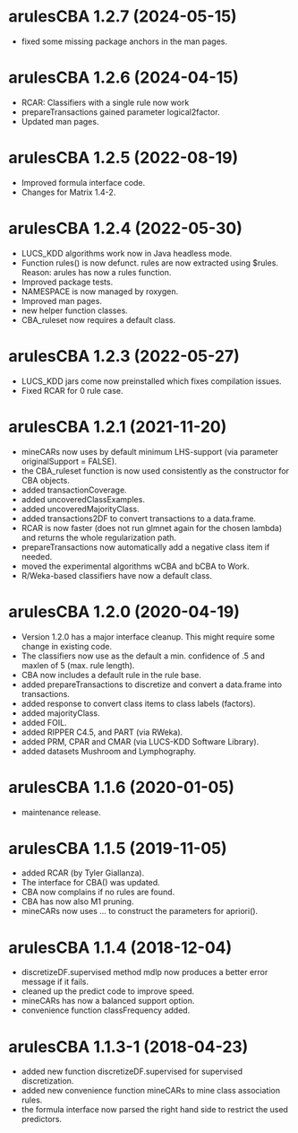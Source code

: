 # arulesCBA 1.2.7 (2024-05-15)

* fixed some missing package anchors in the man pages.

# arulesCBA 1.2.6 (2024-04-15)

* RCAR: Classifiers with a single rule now work
* prepareTransactions gained parameter logical2factor.
* Updated man pages.

# arulesCBA 1.2.5 (2022-08-19)

* Improved formula interface code.
* Changes for Matrix 1.4-2.

# arulesCBA 1.2.4 (2022-05-30)

* LUCS_KDD algorithms work now in Java headless mode.
* Function rules() is now defunct. rules are now extracted using $rules. Reason: arules has now a rules function.
* Improved package tests.
* NAMESPACE is now managed by roxygen.
* Improved man pages.
* new helper function classes.
* CBA_ruleset now requires a default class.

# arulesCBA 1.2.3 (2022-05-27)
* LUCS_KDD jars come now preinstalled which fixes compilation issues.
* Fixed RCAR for 0 rule case.

# arulesCBA 1.2.1 (2021-11-20)
* mineCARs now uses by default minimum LHS-support (via parameter originalSupport = FALSE).
* the CBA_ruleset function is now used consistently as the constructor for CBA objects.
* added transactionCoverage.
* added uncoveredClassExamples.
* added uncoveredMajorityClass.
* added transactions2DF to convert transactions to a data.frame.
* RCAR is now faster (does not run glmnet again for the chosen lambda) and returns the whole regularization path.
* prepareTransactions now automatically add a negative class item if needed.
* moved the experimental algorithms wCBA and bCBA to Work.
* R/Weka-based classifiers have now a default class.


# arulesCBA 1.2.0 (2020-04-19)
* Version 1.2.0 has a major interface cleanup. This might require some change in existing code.
* The classifiers now use as the default a min. confidence of .5 and maxlen of 5 (max. rule length). 
* CBA now includes a default rule in the rule base.
* added prepareTransactions to discretize and convert a data.frame into transactions. 
* added response to convert class items to class labels (factors).
* added majorityClass.
* added FOIL.
* added RIPPER C4.5, and PART (via RWeka).
* added PRM, CPAR and CMAR (via LUCS-KDD Software Library).
* added datasets Mushroom and Lymphography.

# arulesCBA 1.1.6 (2020-01-05)
* maintenance release.

# arulesCBA 1.1.5 (2019-11-05)
* added RCAR (by Tyler Giallanza).
* The interface for CBA() was updated.
* CBA now complains if no rules are found.
* CBA has now also M1 pruning.
* mineCARs now uses ... to construct the parameters for apriori().

# arulesCBA 1.1.4 (2018-12-04)
* discretizeDF.supervised method mdlp now produces a better error message if it fails.
* cleaned up the predict code to improve speed.
* mineCARs has now a balanced support option.
* convenience function classFrequency added.

# arulesCBA 1.1.3-1 (2018-04-23)

* added new function discretizeDF.supervised for supervised discretization.
* added new convenience function mineCARs to mine class association rules.
* the formula interface now parsed the right hand side to restrict the used predictors. 
